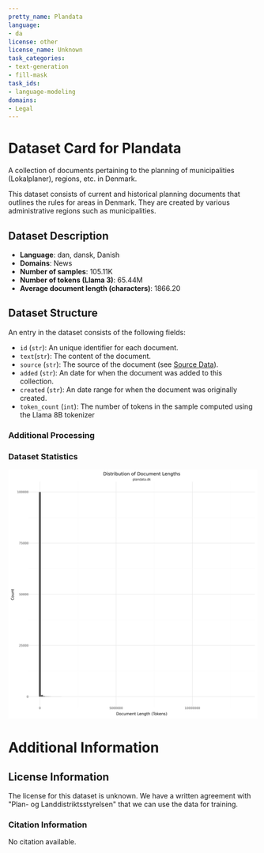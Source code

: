 ```yaml
---
pretty_name: Plandata
language:
- da
license: other
license_name: Unknown
task_categories:
- text-generation
- fill-mask
task_ids:
- language-modeling
domains:
- Legal
---
```



# Dataset Card for Plandata

<!-- START-SHORT DESCRIPTION -->
A collection of documents pertaining to the planning of municipalities (Lokalplaner), regions, etc. in Denmark.
<!-- END-SHORT DESCRIPTION -->

This dataset consists of current and historical planning documents that outlines the rules for areas in Denmark. 
They are created by various administrative regions such as municipalities.




## Dataset Description

<!-- START-DESC-STATS -->
- **Language**: dan, dansk, Danish
- **Domains**: News
- **Number of samples**: 105.11K
- **Number of tokens (Llama 3)**: 65.44M
- **Average document length (characters)**: 1866.20
<!-- END-DESC-STATS -->


## Dataset Structure
An entry in the dataset consists of the following fields:

- `id` (`str`): An unique identifier for each document.
- `text`(`str`): The content of the document.
- `source` (`str`): The source of the document (see [Source Data](#source-data)).
- `added` (`str`): An date for when the document was added to this collection.
- `created` (`str`): An date range for when the document was originally created.
- `token_count` (`int`): The number of tokens in the sample computed using the Llama 8B tokenizer


### Additional Processing


### Dataset Statistics

<!-- START-DATASET PLOTS -->
<p align="center">
<img src="./images/dist_document_length.png" width="600" style="margin-right: 10px;" />
</p>
<!-- END-DATASET PLOTS -->


# Additional Information

## License Information
The license for this dataset is unknown. We have a written agreement with "Plan- og Landdistriktsstyrelsen" that we can use the data for training.

### Citation Information

No citation available.